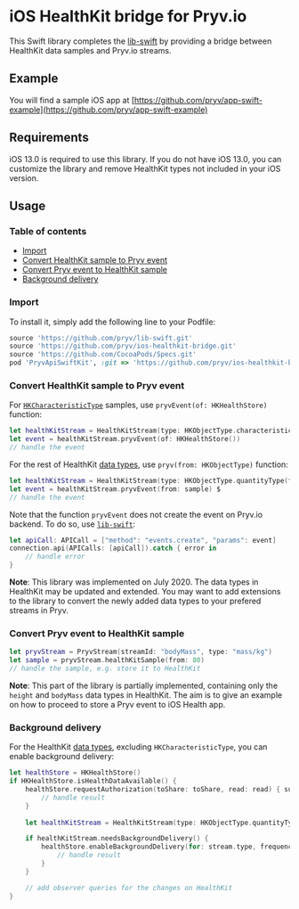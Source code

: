# iOS HealthKit bridge for Pryv.io

This Swift library completes the [lib-swift](https://github.com/pryv/lib-swift) by providing a bridge between HealthKit data samples and Pryv.io streams. 

## Example

You will find a sample iOS app at [https://github.com/pryv/app-swift-example](https://github.com/pryv/app-swift-example)

## Requirements

iOS 13.0 is required to use this library. 
If you do not have iOS 13.0, you can customize the library and remove HealthKit types not included in your iOS version. 

## Usage

### Table of contents
  
- [Import](#import)
- [Convert HealthKit sample to Pryv event](#convert-healthkit-sample-to-pryv-event)
- [Convert Pryv event to HealthKit sample](#convert-pryv-event-to-healthkit-sample)
- [Background delivery](#background-delivery)

### Import

To install it, simply add the following line to your Podfile:

```ruby
source 'https://github.com/pryv/lib-swift.git'
source 'https://github.com/pryv/ios-healthkit-bridge.git'
source 'https://github.com/CocoaPods/Specs.git'
pod 'PryvApiSwiftKit', :git => 'https://github.com/pryv/ios-healthkit-bridge.git', :branch => 'master'
```
  
### Convert HealthKit sample to Pryv event
  
For [`HKCharacteristicType`](https://developer.apple.com/documentation/healthkit/hkcharacteristictype) samples, use `pryvEvent(of: HKHealthStore)` function: 
  
```swift
let healthKitStream = HealthKitStream(type: HKObjectType.characteristicType(forIdentifier: .dateOfBirth)!)
let event = healthKitStream.pryvEvent(of: HKHealthStore()) 
// handle the event
```
  
For the rest of HealthKit [data types](https://developer.apple.com/documentation/healthkit/data_types), use `pryv(from: HKObjectType)` function: 
```swift
let healthKitStream = HealthKitStream(type: HKObjectType.quantityType(forIdentifier: .bodyMass)!, frequency: .immediate)
let event = healthKitStream.pryvEvent(from: sample) $
// handle the event
```
  
Note that the function `pryvEvent` does not create the event on Pryv.io backend. To do so, use [`lib-swift`](https://github.com/pryv/lib-swift): 
```swift
let apiCall: APICall = ["method": "events.create", "params": event]
connection.api(APICalls: [apiCall]).catch { error in
    // handle error
}
```
  
  **Note**: This library was implemented on July 2020. The data types in HealthKit may be updated and extended. You may want to add extensions to the library to convert the newly added data types to your prefered streams in Pryv.

### Convert Pryv event to HealthKit sample

``` swift
let pryvStream = PryvStream(streamId: "bodyMass", type: "mass/kg")
let sample = pryvStream.healthKitSample(from: 80)
// handle the sample, e.g. store it to HealthKit
```
  
  **Note**: This part of the library is partially implemented, containing only the `height` and `bodyMass` data types in HealthKit. The aim is to give an example on how to proceed to store a Pryv event to iOS Health app.

### Background delivery
  
For the HealthKit [data types](https://developer.apple.com/documentation/healthkit/data_types), excluding `HKCharacteristicType`, you can enable background delivery: 
  
```swift
let healthStore = HKHealthStore()
if HKHealthStore.isHealthDataAvailable() { 
    healthStore.requestAuthorization(toShare: toShare, read: read) { success, error in 
        // handle result
    }
    
    let healthKitStream = HealthKitStream(type: HKObjectType.quantityType(forIdentifier: .bodyMass)!, frequency: .immediate)

    if healthKitStream.needsBackgroundDelivery() {
        healthStore.enableBackgroundDelivery(for: stream.type, frequency: stream.frequency!, withCompletion: { succeeded, error in
            // handle result
        }
    }

    // add observer queries for the changes on HealthKit
}
```


